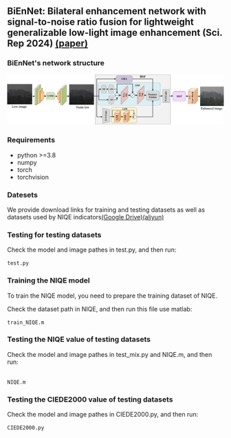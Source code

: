 ## BiEnNet: Bilateral enhancement network with signal-to-noise ratio fusion for lightweight generalizable low-light image enhancement (Sci. Rep 2024) [(paper)](https://rdcu.be/d2gRo)

### BiEnNet's network structure
<div align=center><img src="https://github.com/2665207323/BiEnNet/blob/main/BiEnNet/img/BiEnNet.jpg"/></div>

### Requirements
- python >=3.8
- numpy
- torch
- torchvision

### Datesets
We provide download links for training and testing datasets as well as datasets used by NIQE indicators[(Google Drive)](https://rdcu.be/d2gRo)[(aliyun)](https://rdcu.be/d2gRo)


### Testing for testing datasets

Check the model and image pathes in test.py, and then run:
```
test.py
```

### Training the NIQE model

To train the NIQE model, you need to prepare the training dataset of NIQE.

Check the dataset path in NIQE, and then run this file use matlab:
```
train_NIQE.m
```

### Testing the NIQE value of testing datasets

Check the model and image pathes in test_mix.py and NIQE.m, and then run:
```

NIQE.m
```

### Testing the CIEDE2000 value of testing datasets

Check the model and image pathes in CIEDE2000.py, and then run:
```
CIEDE2000.py
```
